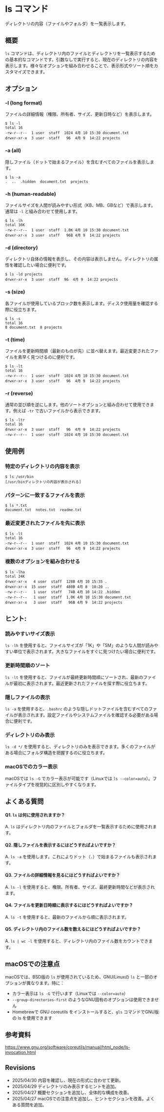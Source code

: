 # ls コマンド

ディレクトリの内容（ファイルやフォルダ）を一覧表示します。

## 概要

`ls` コマンドは、ディレクトリ内のファイルとディレクトリを一覧表示するための基本的なコマンドです。引数なしで実行すると、現在のディレクトリの内容を表示します。様々なオプションを組み合わせることで、表示形式やソート順をカスタマイズできます。

## オプション

### **-l** (long format)
ファイルの詳細情報（権限、所有者、サイズ、更新日時など）を表示します。

```console
$ ls -l
total 16
-rw-r--r--  1 user  staff  1024 4月 10 15:30 document.txt
drwxr-xr-x  3 user  staff   96  4月 9  14:22 projects
```

### **-a** (all)
隠しファイル（ドットで始まるファイル）を含むすべてのファイルを表示します。

```console
$ ls -a
.  ..  .hidden  document.txt  projects
```

### **-h** (human-readable)
ファイルサイズを人間が読みやすい形式（KB、MB、GBなど）で表示します。通常は `-l` と組み合わせて使用します。

```console
$ ls -lh
total 16K
-rw-r--r--  1 user  staff  1.0K 4月 10 15:30 document.txt
drwxr-xr-x  3 user  staff   96B 4月 9  14:22 projects
```

### **-d** (directory)
ディレクトリ自体の情報を表示し、その内容は表示しません。ディレクトリの属性を確認したい場合に便利です。

```console
$ ls -ld projects
drwxr-xr-x  3 user  staff  96  4月 9  14:22 projects
```

### **-s** (size)
各ファイルが使用しているブロック数を表示します。ディスク使用量を確認する際に役立ちます。

```console
$ ls -s
total 16
8 document.txt  8 projects
```

### **-t** (time)
ファイルを更新時間順（最新のものが先）に並べ替えます。最近変更されたファイルを素早く見つけるのに便利です。

```console
$ ls -lt
total 16
-rw-r--r--  1 user  staff  1024 4月 10 15:30 document.txt
drwxr-xr-x  3 user  staff   96  4月 9  14:22 projects
```

### **-r** (reverse)
通常の並び順を逆にします。他のソートオプションと組み合わせて使用できます。例えば `-tr` で古いファイルから表示できます。

```console
$ ls -ltr
total 16
drwxr-xr-x  3 user  staff   96  4月 9  14:22 projects
-rw-r--r--  1 user  staff  1024 4月 10 15:30 document.txt
```

## 使用例

### 特定のディレクトリの内容を表示

```console
$ ls /usr/bin
[/usr/binディレクトリの内容が表示される]
```

### パターンに一致するファイルを表示

```console
$ ls *.txt
document.txt  notes.txt  readme.txt
```

### 最近変更されたファイルを先に表示

```console
$ ls -lt
total 16
-rw-r--r--  1 user  staff  1024 4月 10 15:30 document.txt
drwxr-xr-x  3 user  staff   96  4月 9  14:22 projects
```

### 複数のオプションを組み合わせる

```console
$ ls -lha
total 24K
drwxr-xr-x   4 user  staff  128B 4月 10 15:35 .
drwxr-xr-x  15 user  staff  480B 4月 8  10:20 ..
-rw-r--r--   1 user  staff   74B 4月 10 14:22 .hidden
-rw-r--r--   1 user  staff  1.0K 4月 10 15:30 document.txt
drwxr-xr-x   3 user  staff   96B 4月 9  14:22 projects
```

## ヒント:

### 読みやすいサイズ表示
`ls -lh` を使用すると、ファイルサイズが「1K」や「5M」のような人間が読みやすい単位で表示されます。大きなファイルをすぐに見つけたい場合に便利です。

### 更新時間順のソート
`ls -lt` を使用すると、ファイルが最終更新時間順にソートされ、最新のファイルが最初に表示されます。最近更新されたファイルを探す際に役立ちます。

### 隠しファイルの表示
`ls -a` を使用すると、`.bashrc` のような隠しドットファイルを含むすべてのファイルが表示されます。設定ファイルやシステムファイルを確認する必要がある場合に便利です。

### ディレクトリのみ表示
`ls -d */` を使用すると、ディレクトリのみを表示できます。多くのファイルがある場合にフォルダ構造を把握するのに役立ちます。

### macOSでのカラー表示
macOSでは `ls -G` でカラー表示が可能です（Linuxでは `ls --color=auto`）。ファイルタイプを視覚的に区別しやすくなります。

## よくある質問

#### Q1. `ls` は何に使用されますか？
A. `ls` はディレクトリ内のファイルとフォルダを一覧表示するために使用されます。

#### Q2. 隠しファイルを表示するにはどうすればよいですか？
A. `ls -a` を使用します。これによりドット（`.`）で始まるファイルも表示されます。

#### Q3. ファイルの詳細情報を見るにはどうすればよいですか？
A. `ls -l` を使用すると、権限、所有者、サイズ、最終更新時間などが表示されます。

#### Q4. ファイルを更新日時順に表示するにはどうすればよいですか？
A. `ls -t` を使用すると、最新のファイルから順に表示されます。

#### Q5. ディレクトリ内のファイル数を数えるにはどうすればよいですか？
A. `ls | wc -l` を使用すると、ディレクトリ内のファイル数をカウントできます。

## macOSでの注意点

macOSでは、BSD版の `ls` が使用されているため、GNU/Linuxの `ls` と一部のオプションが異なります。特に：

- カラー表示は `ls -G` で行います（Linuxでは `--color=auto`）
- `--group-directories-first` のようなGNU固有のオプションは使用できません
- Homebrewで GNU coreutils をインストールすると、`gls` コマンドでGNU版の ls を使用できます

## 参考資料

https://www.gnu.org/software/coreutils/manual/html_node/ls-invocation.html

## Revisions

- 2025/04/30 内容を確認し、現在の形式に合わせて更新。
- 2025/04/29 ディレクトリのみ表示するヒントを追加。
- 2025/04/27 概要セクションを追加し、全体的な構成を改善。
- 2025/04/27 macOSでの注意点を追加し、ヒントセクションを改善。よくある質問を追加。